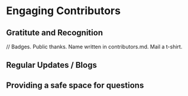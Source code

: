 # Engaging Contributors
## Gratitute and Recognition
// Badges. Public thanks. Name written in contributors.md. Mail a t-shirt.
## Regular Updates / Blogs
## Providing a safe space for questions